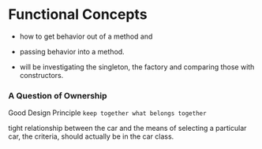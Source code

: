 # Functional Concepts 

 * how to get behavior out of a method and
 * passing behavior into a method. 
 
* will be investigating the singleton, the factory and comparing those with constructors.

### A Question of Ownership
Good Design Principle
``` keep together what belongs together ```

tight relationship between the car and the means of selecting a particular car, 
the criteria, should actually be in the car class.